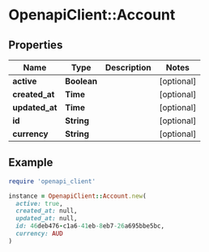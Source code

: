 # OpenapiClient::Account

## Properties

| Name | Type | Description | Notes |
| ---- | ---- | ----------- | ----- |
| **active** | **Boolean** |  | [optional] |
| **created_at** | **Time** |  | [optional] |
| **updated_at** | **Time** |  | [optional] |
| **id** | **String** |  | [optional] |
| **currency** | **String** |  | [optional] |

## Example

```ruby
require 'openapi_client'

instance = OpenapiClient::Account.new(
  active: true,
  created_at: null,
  updated_at: null,
  id: 46deb476-c1a6-41eb-8eb7-26a695bbe5bc,
  currency: AUD
)
```

